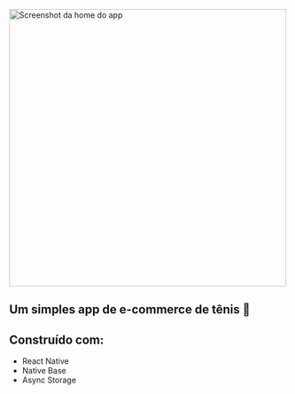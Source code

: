 <img src="https://github.com/MarcosRene/shoesapp/assets/42222582/89345140-9e0d-433c-8da9-408c5aba88bd" alt="Screenshot da home do app" height="500px" />

## Um simples app de e-commerce de tênis 👟

## Construído com:

- React Native
- Native Base
- Async Storage

